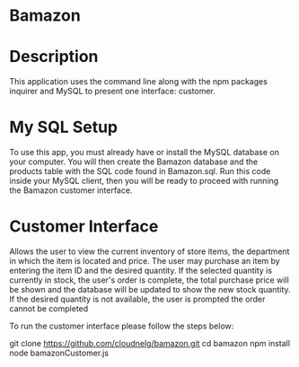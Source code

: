 # Bamazon

# Description

This application uses the command line along with the npm packages inquirer and MySQL to present one interface: customer.

# My SQL Setup

To use this app, you must already have or install the MySQL database on your computer. You will then create the Bamazon database and the products table with the SQL code found in Bamazon.sql. Run this code inside your MySQL client, then you will be ready to proceed with running the Bamazon customer interface.

# Customer Interface

Allows the user to view the current inventory of store items, the department in which the item is located and price. The user may purchase an item by entering the item ID and the desired quantity. If the selected quantity is currently in stock, the user's order is complete, the total purchase price will be shown and the database will be updated to show the new stock quantity. If the desired quantity is not available, the user is prompted the order cannot be completed

To run the customer interface please follow the steps below:

git clone https://github.com/cloudnelg/bamazon.git
cd bamazon
npm install
node bamazonCustomer.js
